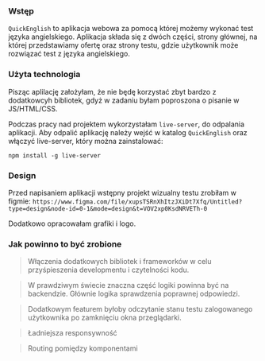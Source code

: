 ### Wstęp
```QuickEnglish``` to aplikacja webowa za pomocą której możemy wykonać test języka angielskiego.
Aplikacja składa się z dwóch części, strony głównej, na której przedstawiamy ofertę oraz
strony testu, gdzie użytkownik może rozwiązać test z języka angielskiego.

### Użyta technologia

Pisząc aplilację założyłam, że nie będę korzystać zbyt bardzo z dodatkowcyh bibliotek, gdyż
w zadaniu byłam poproszona o pisanie w JS/HTML/CSS.

Podczas pracy nad projektem wykorzystałam ```live-server```, do odpalania aplikacji.
Aby odpalić aplikację należy wejść w katalog  ```QuickEnglish``` oraz włączyć live-server, który można zainstalować:
```
npm install -g live-server
```

### Design
Przed napisaniem aplikacji wstępny projekt wizualny testu zrobiłam w figmie:
```https://www.figma.com/file/xupsTSRnXhItzJXiDt7Xfq/Untitled?type=design&node-id=0-1&mode=design&t=VOV2xp0KsdNRVETh-0```

Dodatkowo opracowałam grafiki i logo.

### Jak powinno to być zrobione

>  Włączenia dodatkowych bibliotek i frameworków w celu przyśpieszenia developmentu
i czytelności kodu.

> W prawdziwym świecie znaczna część logiki powinna być na backendzie. Głównie logika sprawdzenia
poprawnej odpowiedzi.

> Dodatkowym featurem byłoby odczytanie stanu testu zalogowanego użytkownika
po zamknięciu okna przeglądarki.

> Ładniejsza responsywność

> Routing pomiędzy komponentami

